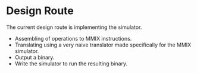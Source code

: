 # Design Route

The current design route is implementing the simulator.

 * Assembling of operations to MMIX instructions.
 * Translating using a very naive translator made specifically for the
   MMIX simulator.
 * Output a binary.
 * Write the simulator to run the resulting binary.

